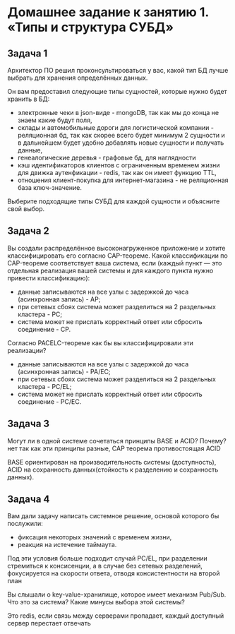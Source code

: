 # Домашнее задание к занятию 1. «Типы и структура СУБД»

## Задача 1

Архитектор ПО решил проконсультироваться у вас, какой тип БД 
лучше выбрать для хранения определённых данных.

Он вам предоставил следующие типы сущностей, которые нужно будет хранить в БД:

- электронные чеки в json-виде - mongoDB, так как мы до конца не знаем какие будут поля,
- склады и автомобильные дороги для логистической компании - реляционная бд, так как скорее всего будет минимум 2 сущности и в дальнейшем будет удобно добавлять новые сущности и получать данные,
- генеалогические деревья - графовые бд, для наглядности
- кэш идентификаторов клиентов с ограниченным временем жизни для движка аутенфикации - redis, так как он имеет функцию TTL,
- отношения клиент-покупка для интернет-магазина - не реляционная база ключ-значение.

Выберите подходящие типы СУБД для каждой сущности и объясните свой выбор.

## Задача 2

Вы создали распределённое высоконагруженное приложение и хотите классифицировать его согласно 
CAP-теореме. Какой классификации по CAP-теореме соответствует ваша система, если 
(каждый пункт — это отдельная реализация вашей системы и для каждого пункта нужно привести классификацию):

- данные записываются на все узлы с задержкой до часа (асинхронная запись) - AP;
- при сетевых сбоях система может разделиться на 2 раздельных кластера - PC;
- система может не прислать корректный ответ или сбросить соединение - CP.

Согласно PACELC-теореме как бы вы классифицировали эти реализации?

- данные записываются на все узлы с задержкой до часа (асинхронная запись) - PA/EC;
- при сетевых сбоях система может разделиться на 2 раздельных кластера - PC/EL;
- система может не прислать корректный ответ или сбросить соединение - PC/EC.

## Задача 3

Могут ли в одной системе сочетаться принципы BASE и ACID? Почему?
нет так как эти принципы разные, CAP теорема противостоящая ACID

BASE ориентирован на производительность системы (доступность), ACID на сохранность данных(стойкость к разделению и сохранность данных).

## Задача 4

Вам дали задачу написать системное решение, основой которого бы послужили:

- фиксация некоторых значений с временем жизни,
- реакция на истечение таймаута.

Под эти условия больше подходит случай PC/EL, при разделении стремиться к консисенции, а в случае без сетевых разделений, фокусируется на скорости ответа, отводя консистентности на второй план

Вы слышали о key-value-хранилище, которое имеет механизм Pub/Sub. 
Что это за система? Какие минусы выбора этой системы?

Это redis, если связь между серверами пропадает, каждый доступный сервер перестает отвечать
